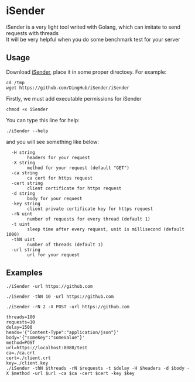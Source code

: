 # iSender
iSender is a very light tool writed with Golang, which can imitate to send requests with threads<br>
It will be very helpful when you do some benchmark test for your server

## Usage
Download [iSender](./iSender), place it in some proper directoey. For example:
```
cd /tmp
wget https://github.com/DingHub/iSender/iSender
```
Firstly, we must add executable permissions for iSender
```
chmod +x iSender
```
You can type this line for help:
```
./iSender --help
```
and you will see something like below:
```
  -H string
    	headers for your request
  -X string
    	method for your request (default "GET")
  -ca string
    	ca cert for https request
  -cert string
    	client certificate for https request
  -d string
    	body for your request
  -key string
    	client private certificate key for https request
  -rN uint
    	number of requests for every thread (default 1)
  -t uint
    	sleep time after every request, unit is millisecond (default 1000)
  -thN uint
    	number of threads (default 1)
  -url string
    	url for your request
```
## Examples
```
./iSender -url https://github.com
```
```
./iSender -thN 10 -url https://github.com
```
```
./iSender -rN 2 -X POST -url https://github.com
```
```
threads=100
requests=10
delay=1500
heads='{"Content-Type":"application/json"}'
body='{"someKey":"someValue"}'
method=POST
url=https://localhost:8080/test
ca=./ca.crt
cert=./client.crt
key=./client.key
./iSender -thN $threads -rN $requests -t $delay -H $headers -d $body -X $method -url $url -ca $ca -cert $cert -key $key
```